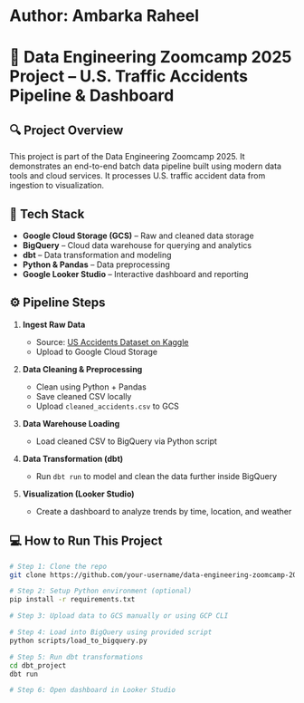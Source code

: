 # Author: Ambarka Raheel
# 🚦 Data Engineering Zoomcamp 2025 Project – U.S. Traffic Accidents Pipeline & Dashboard

## 🔍 Project Overview
This project is part of the Data Engineering Zoomcamp 2025. It demonstrates an end-to-end batch data pipeline built using modern data tools and cloud services. It processes U.S. traffic accident data from ingestion to visualization.

## 🧰 Tech Stack
- **Google Cloud Storage (GCS)** – Raw and cleaned data storage
- **BigQuery** – Cloud data warehouse for querying and analytics
- **dbt** – Data transformation and modeling
- **Python & Pandas** – Data preprocessing
- **Google Looker Studio** – Interactive dashboard and reporting

## ⚙️ Pipeline Steps

1. **Ingest Raw Data**
   - Source: [US Accidents Dataset on Kaggle](https://www.kaggle.com/datasets/sobhanmoosavi/us-accidents)
   - Upload to Google Cloud Storage

2. **Data Cleaning & Preprocessing**
   - Clean using Python + Pandas
   - Save cleaned CSV locally
   - Upload `cleaned_accidents.csv` to GCS

3. **Data Warehouse Loading**
   - Load cleaned CSV to BigQuery via Python script

4. **Data Transformation (dbt)**
   - Run `dbt run` to model and clean the data further inside BigQuery

5. **Visualization (Looker Studio)**
   - Create a dashboard to analyze trends by time, location, and weather

## 💻 How to Run This Project

```bash
# Step 1: Clone the repo
git clone https://github.com/your-username/data-engineering-zoomcamp-2025-project.git

# Step 2: Setup Python environment (optional)
pip install -r requirements.txt

# Step 3: Upload data to GCS manually or using GCP CLI

# Step 4: Load into BigQuery using provided script
python scripts/load_to_bigquery.py

# Step 5: Run dbt transformations
cd dbt_project
dbt run

# Step 6: Open dashboard in Looker Studio
